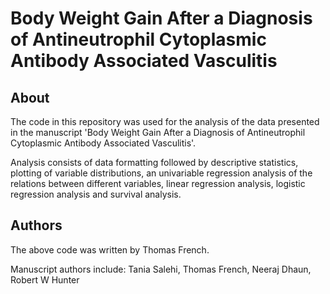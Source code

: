 # Body Weight Gain After a Diagnosis of Antineutrophil Cytoplasmic Antibody Associated Vasculitis 

## About 

The code in this repository was used for the analysis of the data presented in the manuscript 'Body Weight Gain After a Diagnosis of Antineutrophil Cytoplasmic Antibody Associated Vasculitis'. 

Analysis consists of data formatting followed by  descriptive statistics, plotting of variable distributions, an univariable regression analysis of the relations between different variables, linear regression analysis, logistic regression analysis and survival analysis.  

## Authors 

The above code was written by Thomas French. 

Manuscript authors include: Tania Salehi, Thomas French, Neeraj Dhaun, Robert W Hunter 

